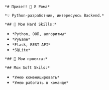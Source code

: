 `*# Привет! 👋 Я Рома*`

`*💡 Python-разработчик, интересуюсь Backend.*`

`*## 🔧 Мои Hard Skills:*`

- `*Python, ООП, алгоритмы*`
- `*PyGame*`
- `*Flask, REST API*`
- `*SQLite*`

`*## 📌 Мои проекты:*`

`*## Мои Soft Skils:*`

- `*Умею коменицировать*`
- `*Умею работать в команде*`
